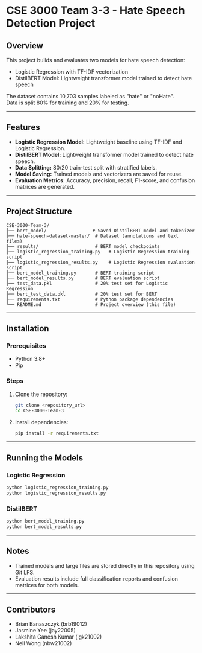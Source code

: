 # CSE 3000 Team 3-3 - Hate Speech Detection Project

## Overview

This project builds and evaluates two models for hate speech detection:

- Logistic Regression with TF-IDF vectorization
- DistilBERT Model: Lightweight transformer model trained to detect hate speech

The dataset contains 10,703 samples labeled as "hate" or "noHate".  
Data is split 80% for training and 20% for testing.

---

## Features

- **Logistic Regression Model:** Lightweight baseline using TF-IDF and Logistic Regression.
- **DistilBERT Model:** Lightweight transformer model trained to detect hate speech.
- **Data Splitting:** 80/20 train-test split with stratified labels.
- **Model Saving:** Trained models and vectorizers are saved for reuse.
- **Evaluation Metrics:** Accuracy, precision, recall, F1-score, and confusion matrices are generated.

---

## Project Structure

```
CSE-3000-Team-3/
├── bert_model/                 # Saved DistilBERT model and tokenizer
├── hate-speech-dataset-master/  # Dataset (annotations and text files)
├── results/                     # BERT model checkpoints
├── logistic_regression_training.py   # Logistic Regression training script
├── logistic_regression_results.py    # Logistic Regression evaluation script
├── bert_model_training.py       # BERT training script
├── bert_model_results.py        # BERT evaluation script
├── test_data.pkl                # 20% test set for Logistic Regression
├── bert_test_data.pkl           # 20% test set for BERT
├── requirements.txt             # Python package dependencies
└── README.md                    # Project overview (this file)
```

---

## Installation

### Prerequisites

- Python 3.8+
- Pip

### Steps

1. Clone the repository:
   ```bash
   git clone <repository_url>
   cd CSE-3000-Team-3
   ```

2. Install dependencies:
   ```bash
   pip install -r requirements.txt
   ```

---

## Running the Models

### Logistic Regression

```bash
python logistic_regression_training.py
python logistic_regression_results.py
```

### DistilBERT

```bash
python bert_model_training.py
python bert_model_results.py
```

---

## Notes

- Trained models and large files are stored directly in this repository using Git LFS.
- Evaluation results include full classification reports and confusion matrices for both models.

---

## Contributors

- Brian Banaszczyk (brb19012)
- Jasmine Yee (jay22005)
- Lakshita Ganesh Kumar (lgk21002)
- Neil Wong (nbw21002)
